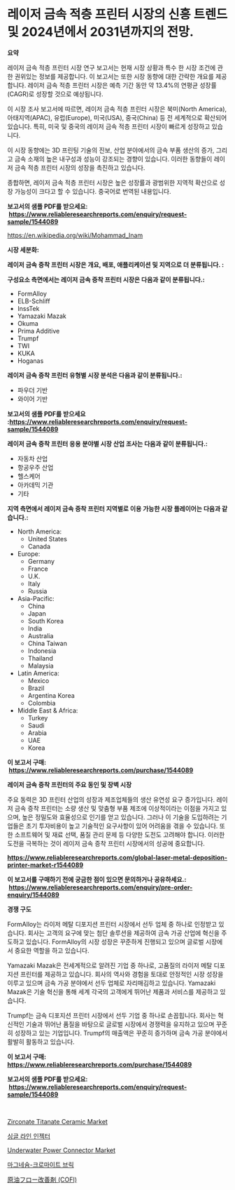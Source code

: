 <p><h1>레이저 금속 적층 프린터 시장의 신흥 트렌드 및 2024년에서 2031년까지의 전망.</h1></p><p><strong>요약</strong></p>
<p><p>레이저 금속 적층 프린터 시장 연구 보고서는 현재 시장 상황과 특수 한 시장 조건에 관한 권위있는 정보를 제공합니다. 이 보고서는 또한 시장 동향에 대한 간략한 개요를 제공합니다. 레이저 금속 적층 프린터 시장은 예측 기간 동안 약 13.4%의 연평균 성장률(CAGR)로 성장할 것으로 예상됩니다.</p><p>이 시장 조사 보고서에 따르면, 레이저 금속 적층 프린터 시장은 북미(North America), 아태지역(APAC), 유럽(Europe), 미국(USA), 중국(China) 등 전 세계적으로 확산되어 있습니다. 특히, 미국 및 중국의 레이저 금속 적층 프린터 시장이 빠르게 성장하고 있습니다.</p><p>이 시장 동향에는 3D 프린팅 기술의 진보, 산업 분야에서의 금속 부품 생산의 증가, 그리고 금속 소재의 높은 내구성과 성능이 강조되는 경향이 있습니다. 이러한 동향들이 레이저 금속 적층 프린터 시장의 성장을 촉진하고 있습니다.</p><p>종합하면, 레이저 금속 적층 프린터 시장은 높은 성장률과 광범위한 지역적 확산으로 성장 가능성이 크다고 할 수 있습니다. 중국어로 번역된 내용입니다.</p></p>
<p><strong>보고서의 샘플 PDF를 받으세요: &nbsp;<a href="https://www.reliableresearchreports.com/enquiry/request-sample/1544089">https://www.reliableresearchreports.com/enquiry/request-sample/1544089</a></strong></p>
<p><a href="https://en.wikipedia.org/wiki/Mohammad_Inam">https://en.wikipedia.org/wiki/Mohammad_Inam</a></p>
<p><strong>시장 세분화:</strong></p>
<p><strong> 레이저 금속 증착 프린터 시장은 개요, 배포, 애플리케이션 및 지역으로 더 분류됩니다. :</strong></p>
<p><strong>구성요소 측면에서는 레이저 금속 증착 프린터 시장은 다음과 같이 분류됩니다.:</strong></p>
<p><ul><li>FormAlloy</li><li>ELB-Schliff</li><li>InssTek</li><li>Yamazaki Mazak</li><li>Okuma</li><li>Prima Additive</li><li>Trumpf</li><li>TWI</li><li>KUKA</li><li>Hoganas</li></ul></p>
<p><strong> 레이저 금속 증착 프린터 유형별 시장 분석은 다음과 같이 분류됩니다.:</strong></p>
<p><ul><li>파우더 기반</li><li>와이어 기반</li></ul></p>
<p><strong>보고서의 샘플 PDF를 받으세요 :<a href="https://www.reliableresearchreports.com/enquiry/request-sample/1544089">https://www.reliableresearchreports.com/enquiry/request-sample/1544089</a></strong></p>
<p><strong> 레이저 금속 증착 프린터 응용 분야별 시장 산업 조사는 다음과 같이 분류됩니다.:</strong></p>
<p><ul><li>자동차 산업</li><li>항공우주 산업</li><li>헬스케어</li><li>아카데믹 기관</li><li>기타</li></ul></p>
<p><strong>지역 측면에서 레이저 금속 증착 프린터 지역별로 이용 가능한 시장 플레이어는 다음과 같습니다.:</strong></p>
<p><ul>
    <li>
        North America:
        <ul>
            <li>United States</li>
            <li>Canada</li>
        </ul>
    </li>
    <li>
        Europe:
        <ul>
            <li>Germany</li>
            <li>France</li>
            <li>U.K.</li>
            <li>Italy</li>
            <li>Russia</li>
        </ul>
    </li>
    <li>
        Asia-Pacific:
        <ul>
            <li>China</li>
            <li>Japan</li>
            <li>South Korea</li>
            <li>India</li>
            <li>Australia</li>
            <li>China Taiwan</li>
            <li>Indonesia</li>
            <li>Thailand</li>
            <li>Malaysia</li>
        </ul>
    </li>
    <li>
        Latin America:
        <ul>
            <li>Mexico</li>
            <li>Brazil</li>
            <li>Argentina Korea</li>
            <li>Colombia</li>
        </ul>
    </li>
    <li>
        Middle East & Africa:
        <ul>
            <li>Turkey</li>
            <li>Saudi</li>
            <li>Arabia</li>
            <li>UAE</li>
            <li>Korea</li>
        </ul>
    </li>
    </ul></p>
<p><strong>이 보고서 구매: &nbsp;<a href="https://www.reliableresearchreports.com/purchase/1544089">https://www.reliableresearchreports.com/purchase/1544089</a></strong></p>
<p><strong>레이저 금속 증착 프린터의 주요 동인 및 장벽 시장</strong></p>
<p><p>주요 동력은 3D 프린터 산업의 성장과 제조업체들의 생산 유연성 요구 증가입니다. 레이저 금속 증착 프린터는 소량 생산 및 맞춤형 부품 제조에 이상적이라는 이점을 가지고 있으며, 높은 정밀도와 효율성으로 인기를 얻고 있습니다. 그러나 이 기술을 도입하려는 기업들은 초기 투자비용이 높고 기술적인 요구사항이 있어 어려움을 겪을 수 있습니다. 또한 소프트웨어 및 재료 선택, 품질 관리 문제 등 다양한 도전도 고려해야 합니다. 이러한 도전을 극복하는 것이 레이저 금속 증착 프린터 시장에서의 성공에 중요합니다.</p></p>
<p><strong><a href="https://www.reliableresearchreports.com/global-laser-metal-deposition-printer-market-r1544089">https://www.reliableresearchreports.com/global-laser-metal-deposition-printer-market-r1544089</a></strong></p>
<p><strong>이 보고서를 구매하기 전에 궁금한 점이 있으면 문의하거나 공유하세요.: &nbsp;<a href="https://www.reliableresearchreports.com/enquiry/pre-order-enquiry/1544089">https://www.reliableresearchreports.com/enquiry/pre-order-enquiry/1544089</a></strong></p>
<p><strong>경쟁 구도</strong></p>
<p><p>FormAlloy는 라이저 메탈 디포지션 프린터 시장에서 선두 업체 중 하나로 인정받고 있습니다. 회사는 고객의 요구에 맞는 첨단 솔루션을 제공하여 금속 가공 산업에 혁신을 주도하고 있습니다. FormAlloy의 시장 성장은 꾸준하게 진행되고 있으며 글로벌 시장에서 중요한 역할을 하고 있습니다.</p><p>Yamazaki Mazak은 전세계적으로 알려진 기업 중 하나로, 고품질의 라이저 메탈 디포지션 프린터를 제공하고 있습니다. 회사의 역사와 경험을 토대로 안정적인 시장 성장을 이루고 있으며 금속 가공 분야에서 선두 업체로 자리매김하고 있습니다. Yamazaki Mazak은 기술 혁신을 통해 세계 각국의 고객에게 뛰어난 제품과 서비스를 제공하고 있습니다.</p><p>Trumpf는 금속 디포지션 프린터 시장에서 선두 기업 중 하나로 손꼽힙니다. 회사는 혁신적인 기술과 뛰어난 품질을 바탕으로 글로벌 시장에서 경쟁력을 유지하고 있으며 꾸준히 성장하고 있는 기업입니다. Trumpf의 매출액은 꾸준히 증가하며 금속 가공 분야에서 활발히 활동하고 있습니다.</p></p>
<p><strong>이 보고서 구매: &nbsp; <a href="https://www.reliableresearchreports.com/purchase/1544089">https://www.reliableresearchreports.com/purchase/1544089</a></strong></p>
<p><strong>보고서의 샘플 PDF를 받으세요: &nbsp;<a href="https://www.reliableresearchreports.com/enquiry/request-sample/1544089">https://www.reliableresearchreports.com/enquiry/request-sample/1544089</a></strong><strong></strong></p>
<p>&nbsp;</p>
<p><p><a href="https://github.com/sosoelmasry38/Market-Research-Report-List-1/blob/main/zirconate-titanate-ceramic-market.md">Zirconate Titanate Ceramic Market</a></p><p><a href="https://github.com/DavidRobb19/Market-Research-Report-List-1/blob/main/9686821144474.md">싱글 라인 인젝터</a></p><p><a href="https://issuu.com/reportprime-2/docs/underwater-power-connector-market-size-2030.pptx">Underwater Power Connector Market</a></p><p><a href="https://github.com/shade463/Market-Research-Report-List-1/blob/main/2875575144473.md">마그네슘-크로마이트 브릭</a></p><p><a href="https://github.com/AaronVargas43/Market-Research-Report-List-2/blob/main/2324880138434.md">原油フロー改善剤 (COFI)</a></p></p>